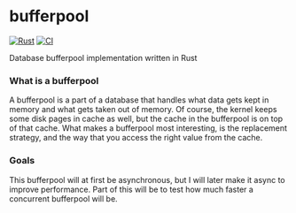 # bufferpool

[![Rust](https://img.shields.io/badge/Rust-1A5D8A?style=for-the-badge&logo=rust&logoColor=white)](https://github.com/JakeRoggenbuck?tab=repositories&q=&type=&language=rust&sort=stargazers)
[![CI](https://img.shields.io/github/actions/workflow/status/jakeroggenbuck/bufferpool/rust.yml?branch=main&style=for-the-badge)](https://github.com/JakeRoggenbuck/bufferpool/actions)

Database bufferpool implementation written in Rust

### What is a bufferpool

A bufferpool is a part of a database that handles what data gets kept in memory and what gets taken out of memory. Of course, the kernel keeps some disk pages in cache as well, but the cache in the bufferpool is on top of that cache. What makes a bufferpool most interesting, is the replacement strategy, and the way that you access the right value from the cache.

### Goals

This bufferpool will at first be asynchronous, but I will later make it async to improve performance. Part of this will be to test how much faster a concurrent bufferpool will be.
